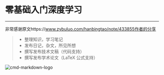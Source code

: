 # 零基础入门深度学习
------

非常感谢原文https://www.zybuluo.com/hanbingtao/note/433855作者的分享

> * 整理知识，学习笔记
> * 发布日记，杂文，所见所想
> * 撰写发布技术文稿（代码支持）
> * 撰写发布学术论文（LaTeX 公式支持）

![cmd-markdown-logo](https://www.zybuluo.com/static/img/logo.png)
